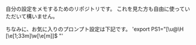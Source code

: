 自分の設定をメモするためのリポジトリです。
これを見た方も自由に使っていただいて構いません。

ちなみに、お気に入りのプロンプト設定は下記です。
'export PS1="[\u@\H \[\e[1;33m\]\w\[\e[m\]]$ "'